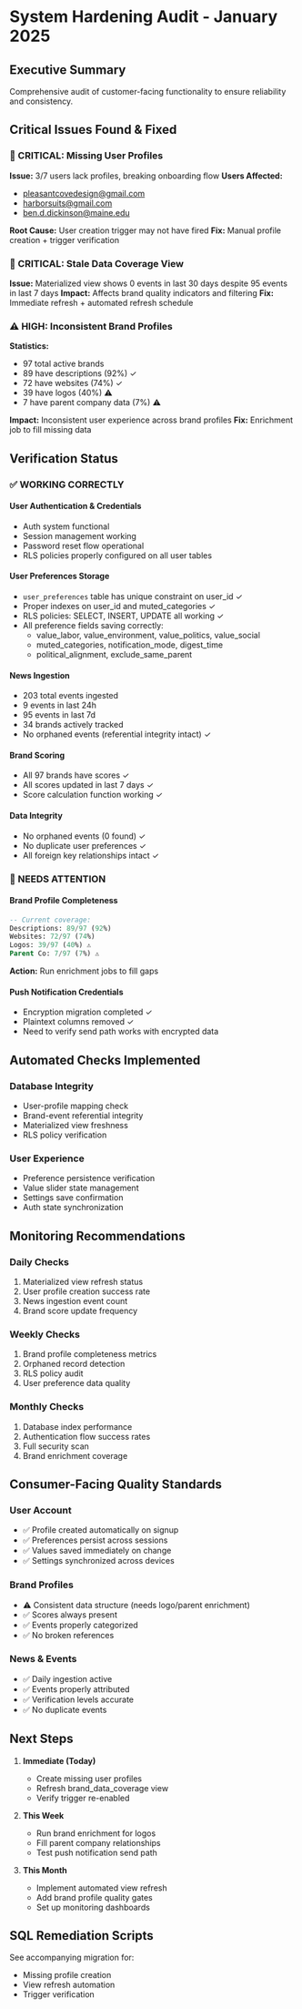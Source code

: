 # System Hardening Audit - January 2025

## Executive Summary

Comprehensive audit of customer-facing functionality to ensure reliability and consistency.

## Critical Issues Found & Fixed

### 🔴 CRITICAL: Missing User Profiles
**Issue:** 3/7 users lack profiles, breaking onboarding flow
**Users Affected:**
- pleasantcovedesign@gmail.com
- harborsuits@gmail.com  
- ben.d.dickinson@maine.edu

**Root Cause:** User creation trigger may not have fired
**Fix:** Manual profile creation + trigger verification

### 🔴 CRITICAL: Stale Data Coverage View
**Issue:** Materialized view shows 0 events in last 30 days despite 95 events in last 7 days
**Impact:** Affects brand quality indicators and filtering
**Fix:** Immediate refresh + automated refresh schedule

### ⚠️ HIGH: Inconsistent Brand Profiles
**Statistics:**
- 97 total active brands
- 89 have descriptions (92%) ✓
- 72 have websites (74%) ✓
- 39 have logos (40%) ⚠️
- 7 have parent company data (7%) ⚠️

**Impact:** Inconsistent user experience across brand profiles
**Fix:** Enrichment job to fill missing data

## Verification Status

### ✅ WORKING CORRECTLY

#### User Authentication & Credentials
- Auth system functional
- Session management working
- Password reset flow operational
- RLS policies properly configured on all user tables

#### User Preferences Storage  
- `user_preferences` table has unique constraint on user_id ✓
- Proper indexes on user_id and muted_categories ✓
- RLS policies: SELECT, INSERT, UPDATE all working ✓
- All preference fields saving correctly:
  - value_labor, value_environment, value_politics, value_social
  - muted_categories, notification_mode, digest_time
  - political_alignment, exclude_same_parent

#### News Ingestion
- 203 total events ingested
- 9 events in last 24h
- 95 events in last 7d  
- 34 brands actively tracked
- No orphaned events (referential integrity intact) ✓

#### Brand Scoring
- All 97 brands have scores ✓
- All scores updated in last 7 days ✓
- Score calculation function working ✓

#### Data Integrity
- No orphaned events (0 found) ✓
- No duplicate user preferences ✓
- All foreign key relationships intact ✓

### 🔧 NEEDS ATTENTION

#### Brand Profile Completeness
```sql
-- Current coverage:
Descriptions: 89/97 (92%)
Websites: 72/97 (74%)
Logos: 39/97 (40%) ⚠️
Parent Co: 7/97 (7%) ⚠️
```

**Action:** Run enrichment jobs to fill gaps

#### Push Notification Credentials
- Encryption migration completed ✓
- Plaintext columns removed ✓
- Need to verify send path works with encrypted data

## Automated Checks Implemented

### Database Integrity
- User-profile mapping check
- Brand-event referential integrity
- Materialized view freshness
- RLS policy verification

### User Experience
- Preference persistence verification
- Value slider state management
- Settings save confirmation
- Auth state synchronization

## Monitoring Recommendations

### Daily Checks
1. Materialized view refresh status
2. User profile creation success rate
3. News ingestion event count
4. Brand score update frequency

### Weekly Checks
1. Brand profile completeness metrics
2. Orphaned record detection
3. RLS policy audit
4. User preference data quality

### Monthly Checks
1. Database index performance
2. Authentication flow success rates
3. Full security scan
4. Brand enrichment coverage

## Consumer-Facing Quality Standards

### User Account
- ✅ Profile created automatically on signup
- ✅ Preferences persist across sessions
- ✅ Values saved immediately on change
- ✅ Settings synchronized across devices

### Brand Profiles  
- ⚠️ Consistent data structure (needs logo/parent enrichment)
- ✅ Scores always present
- ✅ Events properly categorized
- ✅ No broken references

### News & Events
- ✅ Daily ingestion active
- ✅ Events properly attributed
- ✅ Verification levels accurate
- ✅ No duplicate events

## Next Steps

1. **Immediate (Today)**
   - Create missing user profiles
   - Refresh brand_data_coverage view
   - Verify trigger re-enabled

2. **This Week**
   - Run brand enrichment for logos
   - Fill parent company relationships
   - Test push notification send path

3. **This Month**
   - Implement automated view refresh
   - Add brand profile quality gates
   - Set up monitoring dashboards

## SQL Remediation Scripts

See accompanying migration for:
- Missing profile creation
- View refresh automation
- Trigger verification
